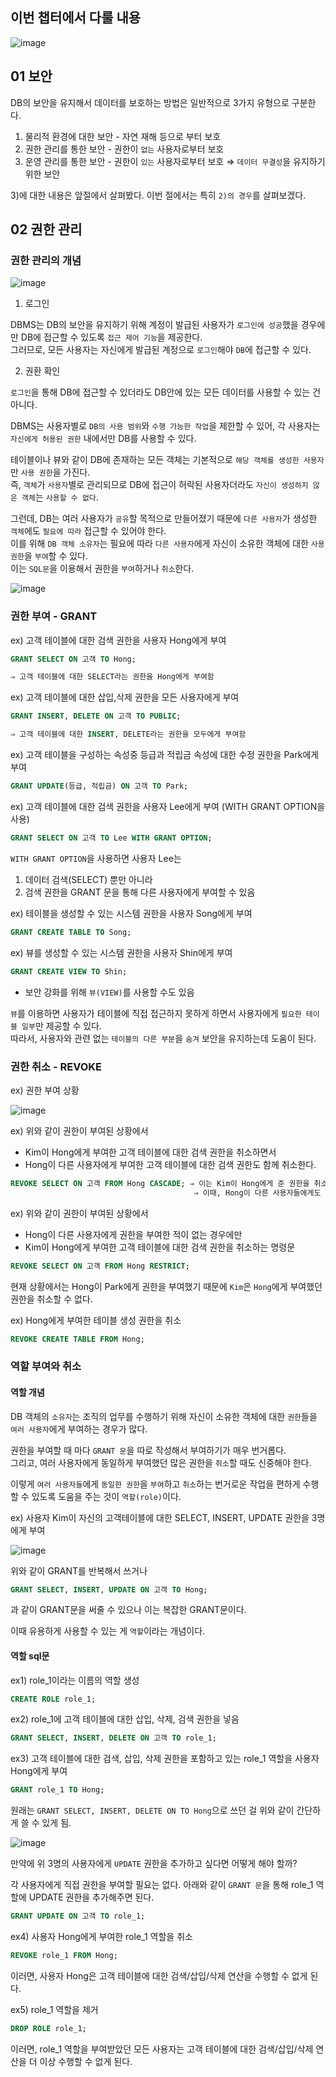 ## 이번 챕터에서 다룰 내용

![image](https://user-images.githubusercontent.com/64796257/188530576-d8f0dd5f-2e04-4818-bb29-6d03938df3ff.png)

## 01 보안 

DB의 보안을 유지해서 데이터를 보호하는 방법은 일반적으로 3가지 유형으로 구분한다.

1) 물리적 환경에 대한 보안 - 자연 재해 등으로 부터 보호
2) 권한 관리를 통한 보안 - 권한이 `없는` 사용자로부터 보호
3) 운영 관리를 통한 보안 - 권한이 `있는` 사용자로부터 보호 ⇒ `데이터 무결성`을 유지하기 위한 보안

3)에 대한 내용은 앞절에서 살펴봤다. 이번 절에서는 특히 `2)의 경우`를 살펴보겠다.

## 02 권한 관리 

### 권한 관리의 개념 

![image](https://user-images.githubusercontent.com/64796257/188531325-7756dd69-93d8-4667-a79a-dee8ce4d609d.png)

1) 로그인 

DBMS는 DB의 보안을 유지하기 위해 계정이 발급된 사용자가 `로그인에 성공`했을 경우에만 DB에 접근할 수 있도록 `접근 제어 기능`을 제공한다.  
그러므로, 모든 사용자는 자신에게 발급된 계정으로 `로그인`해야 `DB`에 접근할 수 있다.

2) 권환 확인 

`로그인`을 통해 DB에 접근할 수 있더라도 DB안에 있는 모든 데이터를 사용할 수 있는 건 아니다. 

DBMS는 사용자별로 `DB의 사용 범위`와 `수행 가능한 작업`을 제한할 수 있어, 각 사용자는 `자신에게 허용된 권한` 내에서만 DB를 사용할 수 있다.

테이블이나 뷰와 같이 DB에 존재하는 모든 객체는 기본적으로 `해당 객체를 생성한 사용자`만 `사용 권한`을 가진다.  
즉, `객체`가 `사용자`별로 관리되므로 DB에 접근이 허락된 사용자더라도 `자신이 생성하지 않은 객체`는 `사용할 수 없다`.

그런데, DB는 여러 사용자가 `공유`할 목적으로 만들어졌기 때문에 `다른 사용자`가 생성한 `객체`에도 `필요에 따라` 접근할 수 있어야 한다.  
이를 위해 `DB 객체 소유자`는 필요에 따라 `다른 사용자`에게 자신이 소유한 객체에 대한 `사용 권한`을 `부여`할 수 있다.  
이는 `SQL문`을 이용해서 권한을 `부여`하거나 `취소`한다.

![image](https://user-images.githubusercontent.com/64796257/188532222-532ccbc8-f8a5-4875-bc4e-5d220943c9e7.png)

### 권한 부여 - GRANT

ex) 고객 테이블에 대한 검색 권한을 사용자 Hong에게 부여 
``` sql
GRANT SELECT ON 고객 TO Hong; 

⇒ 고객 테이블에 대한 SELECT라는 권한을 Hong에게 부여함
```

ex) 고객 테이블에 대한 삽입,삭제 권한을 모든 사용자에게 부여 
``` sql
GRANT INSERT, DELETE ON 고객 TO PUBLIC; 

⇒ 고객 테이블에 대한 INSERT, DELETE라는 권한을 모두에게 부여함
```

ex) 고객 테이블을 구성하는 속성중 등급과 적립금 속성에 대한 수정 권한을 Park에게 부여
``` sql
GRANT UPDATE(등급, 적립금) ON 고객 TO Park; 
```

ex) 고객 테이블에 대한 검색 권한을 사용자 Lee에게 부여 (WITH GRANT OPTION을 사용)
``` sql
GRANT SELECT ON 고객 TO Lee WITH GRANT OPTION; 
```

`WITH GRANT OPTION`을 사용하면 사용자 Lee는   
1) 데이터 검색(SELECT) 뿐만 아니라
2) 검색 권한을 GRANT 문을 통해 다른 사용자에게 부여할 수 있음

ex) 테이블을 생성할 수 있는 시스템 권한을 사용자 Song에게 부여
``` sql
GRANT CREATE TABLE TO Song; 
```

ex) 뷰를 생성할 수 있는 시스템 권한을 사용자 Shin에게 부여
``` sql
GRANT CREATE VIEW TO Shin; 
```

- 보안 강화를 위해 `뷰(VIEW)`를 사용할 수도 있음 

`뷰`를 이용하면 사용자가 테이블에 직접 접근하지 못하게 하면서 사용자에게 `필요한 테이블 일부`만 제공할 수 있다.  
따라서, 사용자와 관련 없는 `테이블의 다른 부분`을 `숨겨` 보안을 유지하는데 도움이 된다.

### 권한 취소 - REVOKE 

ex) 권한 부여 상황  

![image](https://user-images.githubusercontent.com/64796257/188533302-429d92ff-b18c-4ae9-80e6-7d68847858d1.png)

ex) 위와 같이 권한이 부여된 상황에서  
- Kim이 Hong에게 부여한 고객 테이블에 대한 검색 권한을 취소하면서
- Hong이 다른 사용자에게 부여한 고객 테이블에 대한 검색 권한도 함께 취소한다.

``` sql
REVOKE SELECT ON 고객 FROM Hong CASCADE; ⇒ 이는 Kim이 Hong에게 준 권한을 취소하기 위해 작성한 sql 
                                         ⇒ 이때, Hong이 다른 사용자들에게도 부여한 권한도 취소하기 위해서 CASCADE라는 옵션을 추가함
```

ex) 위와 같이 권한이 부여된 상황에서  
- Hong이 다른 사용자에게 권한을 부여한 적이 없는 경우에만
- Kim이 Hong에게 부여한 고객 테이블에 대한 검색 권한을 취소하는 명령문 
``` sql
REVOKE SELECT ON 고객 FROM Hong RESTRICT;
```

현재 상황에서는 Hong이 Park에게 권한을 부여했기 때문에 `Kim`은 `Hong`에게 부여했던 권한을 취소할 수 없다. 

ex) Hong에게 부여한 테이블 생성 권한을 취소
``` sql
REVOKE CREATE TABLE FROM Hong;
```

### 역할 부여와 취소 

#### 역할 개념

DB 객체의 `소유자`는 조직의 업무를 수행하기 위해 자신이 소유한 객체에 대한 `권한`들을 `여러 사용자`에게 부여하는 경우가 많다.

권한을 부여할 때 마다 `GRANT 문`을 따로 작성해서 부여하기가 매우 번거롭다.  
그리고, 여러 사용자에게 동일하게 부여했던 많은 권한을 `취소`할 때도 신중해야 한다.  

이렇게 `여러 사용자들`에게 `동일한 권한`을 `부여`하고 `취소`하는 번거로운 작업을 편하게 수행할 수 있도록 도움을 주는 것이 `역할(role)`이다.

ex) 사용자 Kim이 자신의 고객테이블에 대한 SELECT, INSERT, UPDATE 권한을 3명에게 부여

![image](https://user-images.githubusercontent.com/64796257/188535245-9717971f-9335-4f82-849f-06bb3e47a251.png)

위와 같이 GRANT를 반복해서 쓰거나

``` SQL
GRANT SELECT, INSERT, UPDATE ON 고객 TO Hong; 
```

과 같이 GRANT문을 써줄 수 있으나 이는 복잡한 GRANT문이다. 

이때 유용하게 사용할 수 있는 게 `역할`이라는 개념이다.

#### 역할 sql문

ex1) role_1이라는 이름의 역할 생성 
``` sql
CREATE ROLE role_1;
```

ex2) role_1에 고객 테이블에 대한 삽입, 삭제, 검색 권한을 넣음

``` sql
GRANT SELECT, INSERT, DELETE ON 고객 TO role_1; 
```

ex3) 고객 테이블에 대한 검색, 삽입, 삭제 권한을 포함하고 있는 role_1 역할을 사용자 Hong에게 부여 

``` sql
GRANT role_1 TO Hong; 
```

원래는 `GRANT SELECT, INSERT, DELETE ON TO Hong`으로 쓰던 걸 위와 같이 간단하게 쓸 수 있게 됨.

![image](https://user-images.githubusercontent.com/64796257/188537053-184a71f7-ae21-432b-a6f6-c052e852ae89.png)

만약에 위 3명의 사용자에게 `UPDATE` 권한을 추가하고 싶다면 어떻게 해야 할까? 

각 사용자에게 직접 권한을 부여할 필요는 없다. 아래와 같이 `GRANT 문`을 통해 role_1 역할에 UPDATE 권한을 추가해주면 된다.

``` SQL
GRANT UPDATE ON 고객 TO role_1; 
```

ex4) 사용자 Hong에게 부여한 role_1 역할을 취소 
``` sql
REVOKE role_1 FROM Hong; 
```

이러면, 사용자 Hong은 고객 테이블에 대한 검색/삽입/삭제 연산을 수행할 수 없게 된다.

ex5) role_1 역할을 제거 
``` sql
DROP ROLE role_1; 
```

이러면, role_1 역할을 부여받았던 모든 사용자는 고객 테이블에 대한 검색/삽입/삭제 연산을 더 이상 수행할 수 없게 된다. 



































